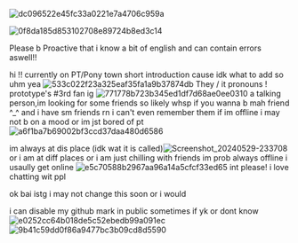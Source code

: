 ![dc096522e45fc33a0221e7a4706c959a](https://github.com/SillyBuns/SillyBuns/assets/166543687/e4551dc5-43b8-4c17-b9b9-0c44177c9297)

![0f8da185d853102708e89724b8ed3c14](https://github.com/SillyBuns/SillyBuns/assets/166543687/bf9defef-fda2-4879-8213-aa1e99353f35)


Please b Proactive that i know a bit of english and can contain errors aswell!!


hi !! currently on PT/Pony town
short introduction cause idk what to add so uhm yea
![533c022f23a325eaf35fa1a9b37874db](https://github.com/SillyBuns/SillyBuns/assets/166543687/56a3f906-bd4d-4987-8576-9e7fa5b943eb)
They   /    it pronouns !
prototype's #3rd fan ig ![771778b723b345ed1df7d68ae0ee0310](https://github.com/SillyBuns/SillyBuns/assets/166543687/b2471f48-a2db-4276-a398-982d0a633c78)
a talking person,im looking for some friends so likely whsp if you wanna b mah friend ^_^ and i have sm friends rn i can't even remember them
if im offline i may not b on a mood or im jst bored of pt![a6f1ba7b69002bf3ccd37daa480d6586](https://github.com/SillyBuns/SillyBuns/assets/166543687/b205f18d-e30c-4e69-9225-f735f6cd2e33)


im always at dis place (idk wat it is called)![Screenshot_20240529-233708](https://github.com/SillyBuns/SillyBuns/assets/166543687/c3fc9eb1-462f-42c3-9571-68256b6966c1)
or i am at diff places or i am just chilling with friends
im prob always offline i usaully get online
![e5c70588b2967aa96a14a5cfcf33ed65](https://github.com/SillyBuns/SillyBuns/assets/166543687/5d3151fe-34be-4d7a-bede-e088d05a8420)
int please! i love chatting wit ppl

ok bai istg i may not change this soon or i would 

i can disable my github mark in public sometimes if yk or dont know
![e0252cc64b018de5c52ebedb99a091ec](https://github.com/SillyBuns/SillyBuns/assets/166543687/4474a5e3-2836-4b25-881a-be90c48362cb)
![9b41c59dd0f86a9477bc3b09cd8d5590](https://github.com/SillyBuns/SillyBuns/assets/166543687/c6c95a2f-b51f-49f7-a5b7-8f05c6d23e0f)
